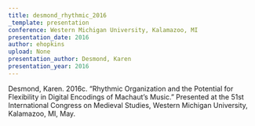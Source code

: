 ```yaml
---
title: desmond_rhythmic_2016
_template: presentation
conference: Western Michigan University, Kalamazoo, MI
presentation_date: 2016
author: ehopkins
upload: None
presentation_author: Desmond, Karen
presentation_year: 2016
---
```

Desmond, Karen. 2016c. “Rhythmic Organization and the Potential for Flexibility in Digital Encodings of Machaut’s Music.” Presented at the 51st International Congress on Medieval Studies, Western Michigan University, Kalamazoo, MI, May.
